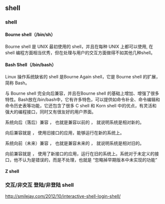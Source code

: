 ## shell



### shell

#### Bourne shell（/bin/sh）

Bourne shell 是 UNIX 最初使用的 shell，并且在每种 UNIX 上都可以使用, 在 shell 编程方面相当优秀，但在处理与用户的交互方面做得不如其他几种shell。



#### Bash Shell（/bin/bash）

Linux 操作系统缺省的 shell 是Bourne Again shell，它是 Bourne shell 的扩展，简称 Bash。

与 Bourne shell 完全向后兼容，并且在Bourne shell 的基础上增加、增强了很多特性。Bash放在/bin/bash中，它有许多特色，可以提供如命令补全、命令编辑和命令历史表等功能，它还包含了很多 C shell 和 Korn shell 中的优点，有灵活和强大的编程接口，同时又有很友好的用户界面。



系统向后（落后）兼容 ， 也就是兼容以前的 ， 就说明系统是相对新的。

向后兼容就是 ， 使用旧接口的应用，能够运行在新的系统上。


系统向前（未来）兼容 ， 也就是兼容未来的 ， 就说明系统是相对旧的。

向前兼容就是 ， 使用了新接口的应用，运行在旧的系统上。系统对于未定义的接口，他不认为是错误的，而是不处理，也就是 “忽略掉早期版本中未实现的功能”

#### Z shell







### 交互/非交互 登陆/非登陆 shell

<http://smilejay.com/2012/10/interactive-shell-login-shell/>





